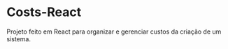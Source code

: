# Costs-React
Projeto feito em React para organizar e gerenciar custos da criação de um sistema.



